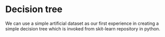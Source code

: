 # Decision tree
We can use a simple artificial dataset as our first experience in creating a simple decision tree which is invoked from skit-learn repository in python.

